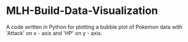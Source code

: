 # MLH-Build-Data-Visualization
A code written in Python for plotting a bubble plot of Pokemon data with 'Attack' on x - axis and 'HP' on y - axis.
